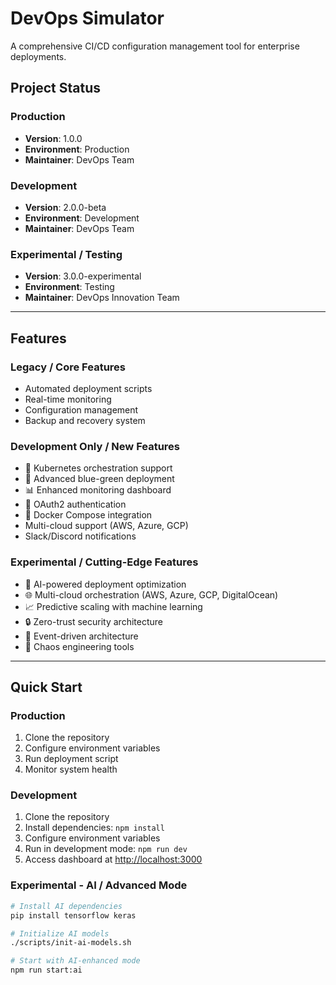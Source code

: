 # DevOps Simulator

A comprehensive CI/CD configuration management tool for enterprise deployments.

## Project Status

### Production
- **Version**: 1.0.0
- **Environment**: Production
- **Maintainer**: DevOps Team

### Development
- **Version**: 2.0.0-beta
- **Environment**: Development
- **Maintainer**: DevOps Team

### Experimental / Testing
- **Version**: 3.0.0-experimental
- **Environment**: Testing
- **Maintainer**: DevOps Innovation Team

---

## Features

### Legacy / Core Features
- Automated deployment scripts
- Real-time monitoring
- Configuration management
- Backup and recovery system

### Development Only / New Features
- 🚀 Kubernetes orchestration support
- 🔄 Advanced blue-green deployment
- 📊 Enhanced monitoring dashboard
- 🔐 OAuth2 authentication
- 🐳 Docker Compose integration
- Multi-cloud support (AWS, Azure, GCP)
- Slack/Discord notifications

### Experimental / Cutting-Edge Features
- 🤖 AI-powered deployment optimization
- 🌐 Multi-cloud orchestration (AWS, Azure, GCP, DigitalOcean)
- 📈 Predictive scaling with machine learning
- 🔒 Zero-trust security architecture
- 🌊 Event-driven architecture
- 🎯 Chaos engineering tools

---

## Quick Start

### Production
1. Clone the repository
2. Configure environment variables
3. Run deployment script
4. Monitor system health

### Development
1. Clone the repository
2. Install dependencies: `npm install`
3. Configure environment variables
4. Run in development mode: `npm run dev`
5. Access dashboard at [http://localhost:3000](http://localhost:3000)

### Experimental - AI / Advanced Mode
```bash
# Install AI dependencies
pip install tensorflow keras

# Initialize AI models
./scripts/init-ai-models.sh

# Start with AI-enhanced mode
npm run start:ai
